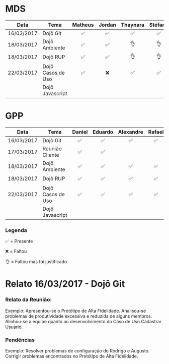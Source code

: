 
# MDS

| Data|Tema                  | Matheus | Jordan | Thaynara | Stéfane | Sannya  | Kairon | Lucas  |
| -----------|---------------|:------: |:------:|:------:  |:------: |:------: |:------:|:------:|
| 16/03/2017 | Dojô Git      |:white_check_mark:|:white_check_mark:|:white_check_mark:|:white_check_mark:|:white_check_mark:|  :x:|:white_check_mark:|
| 18/03/2017 | Dojô Ambiente |:white_check_mark:|:white_check_mark:|:ok_hand:|:ok_hand:|:white_check_mark:|  :white_check_mark:|:white_check_mark:|
| 18/03/2017 | Dojô RUP      |:white_check_mark:|:white_check_mark:|:ok_hand:|:ok_hand:|:white_check_mark:|  :white_check_mark:|:white_check_mark:|
| 22/03/2017 | Dojô Casos de Uso|:white_check_mark:|:x:|:white_check_mark:|:white_check_mark:|:white_check_mark:   |:white_check_mark:|:ok_hand:|
|  | Dojô Javascript     |         |        |          |         |         |        |        |

# GPP

| Data|Tema                   | Daniel  | Eduardo| Alexandre| Rafael  | Brasil  | Matheus|
| -----------|----------------|:------: |:------:|:------:  |:------: |:------: |:------:|
| 16/03/2017 | Dojô Git       |:white_check_mark:|:white_check_mark:|:white_check_mark:|:white_check_mark:|  :x:    |  :white_check_mark:  |
| 17/03/2017 | Reunião Cliente     |  :white_check_mark:   |  :white_check_mark:  |      |     |      |    |
| 18/03/2017 | Dojô Ambiente       |  :white_check_mark:   |  :white_check_mark:  |  :white_check_mark:    |   :white_check_mark:  |  :white_check_mark:   |:ok_hand:|
| 18/03/2017 | Dojô RUP            |  :white_check_mark:   |  :white_check_mark:  |  :white_check_mark:    |   :white_check_mark:  |  :white_check_mark:   |:ok_hand:|
| 22/03/2017 | Dojô Casos de Uso   |  :white_check_mark:   |  :white_check_mark:  |  :white_check_mark:    |   :white_check_mark:  |  :x:    |  :x:   |
|  | Dojô Javascript     |         |        |          |         |         |        |

### Legenda

:white_check_mark: = Presente

:x: = Faltou

:ok_hand: = Faltou mas foi justificado

# Relato 16/03/2017 - Dojô Git 
### Relato da Reunião:

Exemplo: Apresentou-se o Protótipo de Alta Fidelidade.
Analisou-se problemas de produtividade excessiva e reduzida de alguns membros.
Alinhou-se a equipe quanto ao desenvolvimento do Caso de Uso Cadastrar Usuário.

### Pendências

Exemplo: Resolver problemas de configuração do Rodrigo e Augusto.
Corrigir problemas encontrados no Protótipo de Alta Fidelidade.

